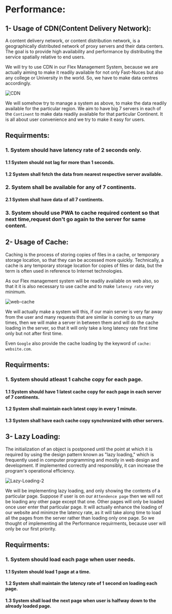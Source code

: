 # Performance:

## 1- Usage of CDN(Content Delivery Network):
A content delivery network, or content distribution network, is a geographically distributed network 
of proxy servers and their data centers. The goal is to provide high availability and performance by 
distributing the service spatially relative to end users.

We will try to use CDN in our Flex Management System, because we are actually aiming to make it readily available
for not only Fast-Nuces but also any college or University in the world. So, we have to make data centres accordingly.

![CDN](https://user-images.githubusercontent.com/105812482/206721659-b0e62516-2f6a-4d9e-aa14-4c4ab01e0244.png)

We will somehow try to manage a system as above, to make the data readily available for the particular region.
We aim to have big 7 servers in each of the `Continent` to make data readily available for that particular
Continent. It is all about user convenience and we try to make it easy for users.

## Requirments:
### 1. System should have latency rate of 2 seconds only.
#### 1.1 System should not lag for more than 1 seconds.
#### 1.2 System shall fetch the data from nearest respective server available.
### 2. System shall be available for any of 7 continents.
#### 2.1 System shall have data of all 7 continents.
### 3. System should use PWA to cache required content so that next time,request  don't go again to the server for same content.




## 2- Usage of Cache:
Caching is the process of storing copies of files in a cache, or temporary storage location, so that they can be accessed more quickly. 
Technically, a cache is any temporary storage location for copies of files or data, but the term is often used in reference to 
Internet technologies.

As our Flex management system will be readily available on web also, so that it it is also necessary to use cache and to make 
`latency rate` very minimum.

![web-cache](https://user-images.githubusercontent.com/105812482/206723284-4034f03d-54d9-455c-bdeb-42b60eddaedc.png)

We will actually make a system will this, if our main server is very far away from the user and many requests that 
are similar is coming to us many times, then we will make a server in between them and will do the cache loading in
the server, so that it will only take a long latency rate first time only but not after first time.

Even `Google` also provide the cache loading by the keyword of `cache: website.com`.


## Requirments:

### 1. System should atleast 1 cahche copy for each page.
#### 1.1 System should have 1 latest cache copy for each page in each server of 7 continents.
#### 1.2 System shall maintain each latest copy in every 1 minute.
#### 1.3 System shall have each cache copy synchronized with other servers.



## 3-  Lazy Loading:
The initialization of an object is postponed until the point at which it is required by using the design pattern known as "lazy loading," 
which is frequently used in computer programming and mostly in web design and development. If implemented correctly and responsibly, 
it can increase the program's operational efficiency.

![Lazy-Loading-2](https://user-images.githubusercontent.com/105812482/206724970-ba51b18d-dffe-4c95-8547-edee4cd2ca9b.jpg)

We will be implementing lazy loading, and only showing the contents of a particular page. Suppose if user is on our `Attendence page`
then we will not be loading any other page except that one. Other pages will only be loaded once user enter that particular page.
It will actually enhance the loading of our website and minimze the latency rate, as it will take along time to load all the pages
from the server rather than loading only one page. So we thought of implementing all the Performance requirments, because user will
only be our first priority.


## Requirments:
### 1. System should load each page when user needs.
#### 1.1 System should load 1 page at a time.
#### 1.2 System shall maintain the latency rate of 1 second on loading each page.
#### 1.3 System shall load the next page when user is halfway down to the already loaded page.



